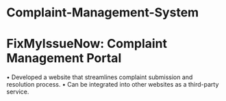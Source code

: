 # Complaint-Management-System
# FixMyIssueNow: Complaint Management Portal
• Developed a website that streamlines complaint submission and resolution process.
• Can be integrated into other websites as a third-party service.

